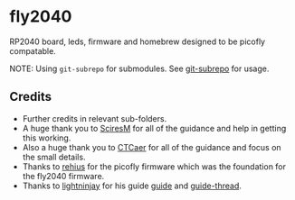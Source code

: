 # fly2040

RP2040 board, leds, firmware and homebrew designed to be picofly compatable.

NOTE: Using `git-subrepo` for submodules. See [git-subrepo](https://github.com/ingydotnet/git-subrepo) for usage.

## Credits
- Further credits in relevant sub-folders.
- A huge thank you to [SciresM](https://github.com/SciresM) for all of the guidance and help in getting this working.
- Also a huge thank you to [CTCaer](https://github.com/CTCaer) for all of the guidance and focus on the small details.
- Thanks to [rehius](https://github.com/rehius) for the picofly firmware which was the foundation for the fly2040 firmware.
- Thanks to [lightninjay](https://gbatemp.net/members/lightninjay.643395/) for his guide [guide](doc/PicoFlyGuideV.6.2-1.pdf) and [guide-thread](https://gbatemp.net/download/a-definitive-picofly-install-guide.37968/).
